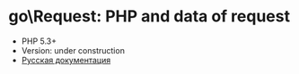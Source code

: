 # go\Request: PHP and data of request

* PHP 5.3+
* Version: under construction
* [Русская документация](https://github.com/vasa-c/go-Request/wiki/ru)

